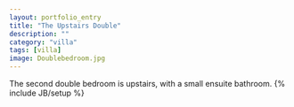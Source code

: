 ```yaml
---
layout: portfolio_entry
title: "The Upstairs Double"
description: ""
category: "villa"
tags: [villa]
image: Doublebedroom.jpg
---
```

The second double bedroom is upstairs, with a small ensuite bathroom.
{% include JB/setup %}
